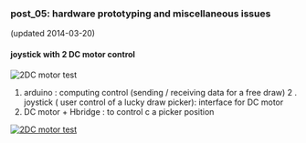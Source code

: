 ### post_05: hardware prototyping and miscellaneous issues

(updated 2014-03-20)

#### joystick with 2 DC motor control

![2DC motor test](https://raw.github.com/randomwalks/devart-template/master/project_images/hardwarePrototyping_000.jpg "2DC motor control test")

1. arduino : computing control (sending / receiving data for a free draw)
2 . joystick ( user control of a lucky draw picker): interface for DC motor
3. DC motor + Hbridge : to control c a picker position

[![2DC motor test](http://img.youtube.com/vi/UFISVXR65ws/0.jpg)](https://www.youtube.com/watch?v=UFISVXR65ws)


